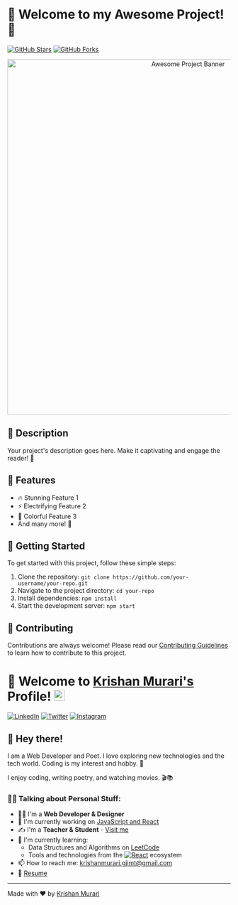 # 🚀 Welcome to my Awesome Project! 🌟

[![GitHub Stars](https://img.shields.io/github/stars/your-username/your-repo.svg?style=social&label=Stars)](https://github.com/your-username/your-repo)
[![GitHub Forks](https://img.shields.io/github/forks/your-username/your-repo.svg?style=social&label=Forks)](https://github.com/your-username/your-repo)

<div align="center">
  <img src="https://raw.githubusercontent.com/your-username/your-repo/main/awesome-banner.png" alt="Awesome Project Banner" width="800">
</div>

## 📖 Description

Your project's description goes here. Make it captivating and engage the reader! 💫

## 🌟 Features

- 🔥 Stunning Feature 1
- ⚡ Electrifying Feature 2
- 🌈 Colorful Feature 3
- And many more! 🎉

## 🚀 Getting Started

To get started with this project, follow these simple steps:

1. Clone the repository: `git clone https://github.com/your-username/your-repo.git`
2. Navigate to the project directory: `cd your-repo`
3. Install dependencies: `npm install`
4. Start the development server: `npm start`

## 🤝 Contributing

Contributions are always welcome! Please read our [Contributing Guidelines](.github/CONTRIBUTING.md) to learn how to contribute to this project.

# 🚀 Welcome to [Krishan Murari's](https://krishanmurari.vercel.app/) Profile! <a href="https://krishanmurari.vercel.app/"><img src="https://media.giphy.com/media/hvRJCLFzcasrR4ia7z/giphy.gif" width="25px"></a>

[![LinkedIn](https://img.shields.io/badge/LinkedIn-0077B5?style=for-the-badge&logo=linkedin&logoColor=white)](https://linkedin.com/in/krishan-murari/)
[![Twitter](https://img.shields.io/badge/Twitter-1DA1F2?style=for-the-badge&logo=twitter&logoColor=white)](https://twitter.com/KrishanMuraari)
[![Instagram](https://img.shields.io/badge/Instagram-E4405F?style=for-the-badge&logo=instagram&logoColor=white)](https://www.instagram.com/krishanmurariji/)

## 👋 Hey there!

I am a Web Developer and Poet. I love exploring new technologies and the tech world. Coding is my interest and hobby. 🚀

I enjoy coding, writing poetry, and watching movies. 🎬📚

### 🙋‍♂️ Talking about Personal Stuff:

- 👨‍🎓 I'm a **Web Developer & Designer**
- 🔭 I'm currently working on [JavaScript and React](https://github.com/krishanmurariji)
- ✍ I'm a **Teacher & Student** - [Visit me](https://krishanmurari.vercel.app/)
- 🌱 I'm currently learning:
  - Data Structures and Algorithms on [LeetCode](https://leetcode.com/Krishanmurariji/)
  - Tools and technologies from the <a href="#"><img alt="React" src="https://img.shields.io/badge/JavaScript-F7DF1E.svg?logo=javascript&logoColor=black"></a> ecosystem
- 📫 How to reach me: [krishanmurari.gjimt@gmail.com](mailto:krishanmurari.gjimt@gmail.com)
- 📝 [Resume](https://www.canva.com/design/DAF6HR5tWPE/vLMhZ4ROeu09TRkQvOCACA/view?utm_content=DAF6HR5tWPE&utm_campaign=designshare&utm_medium=link&utm_source=editor)

<!-- Your favorite tools and technologies go here -->

---

Made with ❤️ by [Krishan Murari](https://krishanmurari.vercel.app/)
